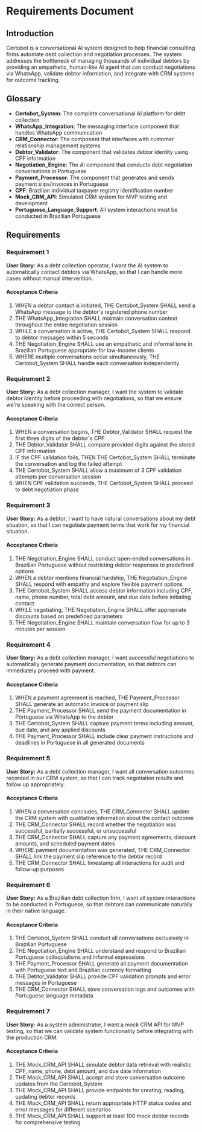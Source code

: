 # Requirements Document

## Introduction

Certobot is a conversational AI system designed to help financial consulting firms automate debt collection and negotiation processes. The system addresses the bottleneck of managing thousands of individual debtors by providing an empathetic, human-like AI agent that can conduct negotiations via WhatsApp, validate debtor information, and integrate with CRM systems for outcome tracking.

## Glossary

- **Certobot_System**: The complete conversational AI platform for debt collection
- **WhatsApp_Integration**: The messaging interface component that handles WhatsApp communication
- **CRM_Connector**: The component that interfaces with customer relationship management systems
- **Debtor_Validator**: The component that validates debtor identity using CPF information
- **Negotiation_Engine**: The AI component that conducts debt negotiation conversations in Portuguese
- **Payment_Processor**: The component that generates and sends payment slips/invoices in Portuguese
- **CPF**: Brazilian individual taxpayer registry identification number
- **Mock_CRM_API**: Simulated CRM system for MVP testing and development
- **Portuguese_Language_Support**: All system interactions must be conducted in Brazilian Portuguese

## Requirements

### Requirement 1

**User Story:** As a debt collection operator, I want the AI system to automatically contact debtors via WhatsApp, so that I can handle more cases without manual intervention.

#### Acceptance Criteria

1. WHEN a debtor contact is initiated, THE Certobot_System SHALL send a WhatsApp message to the debtor's registered phone number
2. THE WhatsApp_Integration SHALL maintain conversation context throughout the entire negotiation session
3. WHILE a conversation is active, THE Certobot_System SHALL respond to debtor messages within 5 seconds
4. THE Negotiation_Engine SHALL use an empathetic and informal tone in Brazilian Portuguese appropriate for low-income clients
5. WHERE multiple conversations occur simultaneously, THE Certobot_System SHALL handle each conversation independently

### Requirement 2

**User Story:** As a debt collection manager, I want the system to validate debtor identity before proceeding with negotiations, so that we ensure we're speaking with the correct person.

#### Acceptance Criteria

1. WHEN a conversation begins, THE Debtor_Validator SHALL request the first three digits of the debtor's CPF
2. THE Debtor_Validator SHALL compare provided digits against the stored CPF information
3. IF the CPF validation fails, THEN THE Certobot_System SHALL terminate the conversation and log the failed attempt
4. THE Certobot_System SHALL allow a maximum of 3 CPF validation attempts per conversation session
5. WHEN CPF validation succeeds, THE Certobot_System SHALL proceed to debt negotiation phase

### Requirement 3

**User Story:** As a debtor, I want to have natural conversations about my debt situation, so that I can negotiate payment terms that work for my financial situation.

#### Acceptance Criteria

1. THE Negotiation_Engine SHALL conduct open-ended conversations in Brazilian Portuguese without restricting debtor responses to predefined options
2. WHEN a debtor mentions financial hardship, THE Negotiation_Engine SHALL respond with empathy and explore flexible payment options
3. THE Certobot_System SHALL access debtor information including CPF, name, phone number, total debt amount, and due date before initiating contact
4. WHILE negotiating, THE Negotiation_Engine SHALL offer appropriate discounts based on predefined parameters
5. THE Negotiation_Engine SHALL maintain conversation flow for up to 3 minutes per session

### Requirement 4

**User Story:** As a debt collection manager, I want successful negotiations to automatically generate payment documentation, so that debtors can immediately proceed with payment.

#### Acceptance Criteria

1. WHEN a payment agreement is reached, THE Payment_Processor SHALL generate an automatic invoice or payment slip
2. THE Payment_Processor SHALL send the payment documentation in Portuguese via WhatsApp to the debtor
3. THE Certobot_System SHALL capture payment terms including amount, due date, and any applied discounts
4. THE Payment_Processor SHALL include clear payment instructions and deadlines in Portuguese in all generated documents

### Requirement 5

**User Story:** As a debt collection manager, I want all conversation outcomes recorded in our CRM system, so that I can track negotiation results and follow up appropriately.

#### Acceptance Criteria

1. WHEN a conversation concludes, THE CRM_Connector SHALL update the CRM system with qualitative information about the contact outcome
2. THE CRM_Connector SHALL record whether the negotiation was successful, partially successful, or unsuccessful
3. THE CRM_Connector SHALL capture any payment agreements, discount amounts, and scheduled payment dates
4. WHERE payment documentation was generated, THE CRM_Connector SHALL link the payment slip reference to the debtor record
5. THE CRM_Connector SHALL timestamp all interactions for audit and follow-up purposes

### Requirement 6

**User Story:** As a Brazilian debt collection firm, I want all system interactions to be conducted in Portuguese, so that debtors can communicate naturally in their native language.

#### Acceptance Criteria

1. THE Certobot_System SHALL conduct all conversations exclusively in Brazilian Portuguese
2. THE Negotiation_Engine SHALL understand and respond to Brazilian Portuguese colloquialisms and informal expressions
3. THE Payment_Processor SHALL generate all payment documentation with Portuguese text and Brazilian currency formatting
4. THE Debtor_Validator SHALL provide CPF validation prompts and error messages in Portuguese
5. THE CRM_Connector SHALL store conversation logs and outcomes with Portuguese language metadata

### Requirement 7

**User Story:** As a system administrator, I want a mock CRM API for MVP testing, so that we can validate system functionality before integrating with the production CRM.

#### Acceptance Criteria

1. THE Mock_CRM_API SHALL simulate debtor data retrieval with realistic CPF, name, phone, debt amount, and due date information
2. THE Mock_CRM_API SHALL accept and store conversation outcome updates from the Certobot_System
3. THE Mock_CRM_API SHALL provide endpoints for creating, reading, updating debtor records
4. THE Mock_CRM_API SHALL return appropriate HTTP status codes and error messages for different scenarios
5. THE Mock_CRM_API SHALL support at least 100 mock debtor records for comprehensive testing